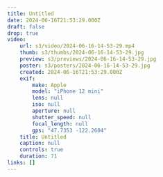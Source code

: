 ```yaml
---
title: Untitled
date: 2024-06-16T21:53:29.000Z
draft: false
drop: true
video:
    url: s3/video/2024-06-16-14-53-29.mp4
    thumb: s3/thumbs/2024-06-16-14-53-29.jpg
    preview: s3/previews/2024-06-16-14-53-29.jpg
    poster: s3/posters/2024-06-16-14-53-29.jpg
    created: 2024-06-16T21:53:29.000Z
    exif:
        make: Apple
        model: "iPhone 12 mini"
        lens: null
        iso: null
        aperture: null
        shutter_speed: null
        focal_length: null
        gps: "47.7353 -122.2604"
    title: Untitled
    caption: null
    controls: true
    duration: 71
links: []
---
```

